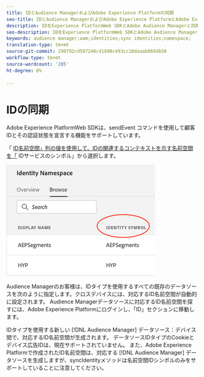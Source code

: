 ```yaml
---
title: IDとAudience ManagerおよびAdobe Experience Platformの同期
seo-title: IDとAudience ManagerおよびAdobe Experience PlatformとAdobe Experience PlatformWeb SDKの同期
description: IDをExperience PlatformWeb SDKとAdobe Audience Managerと同期する方法を学びます
seo-description: IDをExperience PlatformWeb SDKとAdobe Audience Managerと同期する方法を学びます
keywords: audience manager;aam;identities;sync identities;namespace;
translation-type: tm+mt
source-git-commit: 290792cd507248c41690c493cc18daaab869db50
workflow-type: tm+mt
source-wordcount: '205'
ht-degree: 0%

---
```



# IDの同期

Adobe Experience PlatformWeb SDKは、sendEvent [](./overview.md#syncing-identities) コマンドを使用して顧客IDとその認証状態を宣言する機能をサポートしています。

「 [ID名前空間」列の値を使用して、IDの関連するコンテキストを示す名前空間を「](../../identity/../identity-service/namespaces.md) IDサービスのシンボル」から選択します。

![名前空間UIの表示](../../assets/edge_namespaceUI_identity-symbol.png)

Audience Managerのお客様は、IDタイプを使用するすべての既存のデータソースを次のように指定します。クロスデバイスには、対応するID名前空間が自動的に設定されます。 Audience Managerデータソースに対応するID名前空間を探すには、Adobe Experience Platformにログインし、「ID」セクションに移動します。

IDタイプを使用する新しい [!DNL Audience Manager] データソース：デバイス間で、対応するID名前空間が生成されます。 データソースIDタイプのCookieとデバイス広告IDは、現在サポートされていません。 また、Adobe Experience Platformで作成されたID名前空間は、対応する [!DNL Audience Manager] データソースを生成しますが、syncIdentityメソッドは名前空間IDシンボルのみをサポートしていることに注意してください。

